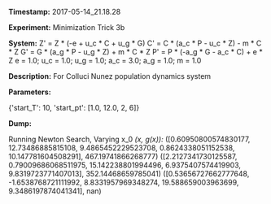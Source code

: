 **Timestamp:** 2017-05-14_21.18.28

**Experiment:** Minimization Trick 3b

**System:**
Z' = Z * (-e + u_c * C + u_g * G) 
C' = C * (a_c * P - u_c * Z) - m * C * Z 
G' = G * (a_g * P - u_g * Z) + m * C * Z 
P' = P * (-a_g * G - a_c * C) + e * Z 
e = 1.0; u_c = 1.0; u_g = 1.0; a_c = 3.0; a_g = 1.0; m = 1.0

**Description:** For Colluci Nunez population dynamics system

**Parameters:**

{'start_T': 10, 'start_pt': [1.0, 12.0, 2, 6]}

**Dump:**

Running Newton Search, Varying x_0
*(x, g(x)):*
([0.60950800574830177, 12.73486885815108, 9.4865452229523708, 0.8624338051152538, 10.147781604508291], 467.19741866268777)
([2.2127341730125587, 0.79009686068511975, 15.142238801994496, 6.9375407574419903, 9.8319723771407013], 352.14468659785041)
([0.53656727662777648, -1.6538768721111992, 8.8331957969348274, 19.588659003963699, 9.3486197874041341], nan)